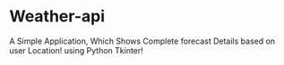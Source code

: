 # Weather-api
A Simple Application, Which Shows Complete forecast Details based on user Location! using Python Tkinter!
